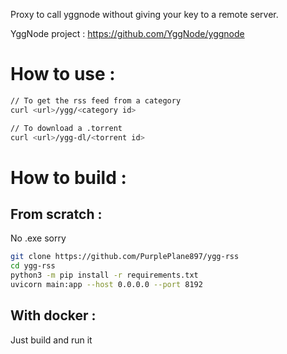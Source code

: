 Proxy to call yggnode without giving your key to a remote server.

YggNode project : https://github.com/YggNode/yggnode

How to use :
===

```bash
// To get the rss feed from a category
curl <url>/ygg/<category id>

// To download a .torrent
curl <url>/ygg-dl/<torrent id>
```

How to build :
===

From scratch :
---

No .exe sorry

```bash
git clone https://github.com/PurplePlane897/ygg-rss
cd ygg-rss
python3 -m pip install -r requirements.txt
uvicorn main:app --host 0.0.0.0 --port 8192
```

With docker :
---

Just build and run it
